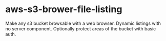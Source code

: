# aws-s3-brower-file-listing
Make any s3 bucket browsable with a web browser. Dynamic listings with no server component. Optionally protect areas of the bucket with basic auth.
